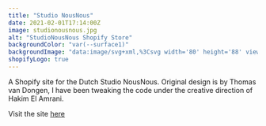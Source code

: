 ```yaml
---
title: "Studio NousNous"
date: 2021-02-01T17:14:00Z
image: studionousnous.jpg
alt: "StudioNousNous Shopify Store"
backgroundColor: "var(--surface1)"
backgroundImage: "data:image/svg+xml,%3Csvg width='80' height='88' viewBox='0 0 80 88' xmlns='http://www.w3.org/2000/svg'%3E%3Cpath d='M22 21.91V26h-2c-9.94 0-18 8.06-18 18 0 9.943 8.058 18 18 18h2v4.09c8.012.722 14.785 5.738 18 12.73 3.212-6.99 9.983-12.008 18-12.73V62h2c9.94 0 18-8.06 18-18 0-9.943-8.058-18-18-18h-2v-4.09c-8.012-.722-14.785-5.738-18-12.73-3.212 6.99-9.983 12.008-18 12.73zM54 58v4.696c-5.574 1.316-10.455 4.428-14 8.69-3.545-4.262-8.426-7.374-14-8.69V58h-5.993C12.27 58 6 51.734 6 44c0-7.732 6.275-14 14.007-14H26v-4.696c5.574-1.316 10.455-4.428 14-8.69 3.545 4.262 8.426 7.374 14 8.69V30h5.993C67.73 30 74 36.266 74 44c0 7.732-6.275 14-14.007 14H54zM42 88c0-9.94 8.06-18 18-18h2v-4.09c8.016-.722 14.787-5.738 18-12.73v7.434c-3.545 4.262-8.426 7.374-14 8.69V74h-5.993C52.275 74 46 80.268 46 88h-4zm-4 0c0-9.943-8.058-18-18-18h-2v-4.09c-8.012-.722-14.785-5.738-18-12.73v7.434c3.545 4.262 8.426 7.374 14 8.69V74h5.993C27.73 74 34 80.266 34 88h4zm4-88c0 9.943 8.058 18 18 18h2v4.09c8.012.722 14.785 5.738 18 12.73v-7.434c-3.545-4.262-8.426-7.374-14-8.69V14h-5.993C52.27 14 46 7.734 46 0h-4zM0 34.82c3.213-6.992 9.984-12.008 18-12.73V18h2c9.94 0 18-8.06 18-18h-4c0 7.732-6.275 14-14.007 14H14v4.696c-5.574 1.316-10.455 4.428-14 8.69v7.433z' fill='%23ffc078' fill-opacity='1' fill-rule='evenodd'/%3E%3C/svg%3E"
shopifyLogo: true
---
```

A Shopify site for the Dutch Studio NousNous. Original design is by Thomas van Dongen, I have been tweaking the code under the creative direction of Hakim El Amrani.  

Visit the site [here](https://studionousnous.nl/)

